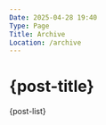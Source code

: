```yaml
---
Date: 2025-04-28 19:40
Type: Page
Title: Archive
Location: /archive
---
```


# <i class="fa-solid fa-archive"></i> {post-title}  

{post-list}
